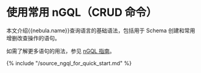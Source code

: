 # 使用常用 nGQL（CRUD 命令）

本文介绍{{nebula.name}}查询语言的基础语法，包括用于 Schema 创建和常用增删改查操作的语句。

如需了解更多语句的用法，参见 [nGQL 指南](../../3.ngql-guide/1.nGQL-overview/1.overview.md)。

{% include "/source_ngql_for_quick_start.md" %}
<!-- The line above is for content reusing. The source file is in the docs-2.0/reuse directory. -->